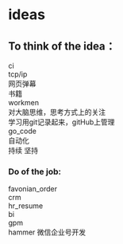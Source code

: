 # ideas  
## To think of the idea： 
ci   
tcp/ip   
网页弹幕  
书籍  
workmen   
对大脑思维，思考方式上的关注  
学习用git记录起来，gitHub上管理  
go_code  
自动化     
持续 坚持   


### Do of the job: 
favonian_order  
crm  
hr_resume  
bi  
gpm  
hammer
微信企业号开发  